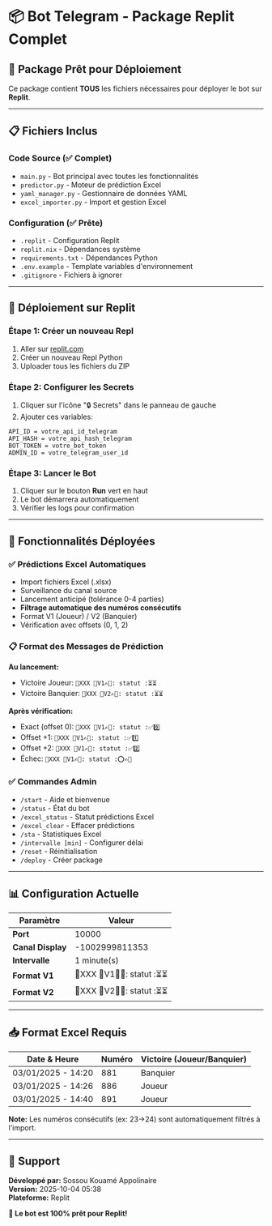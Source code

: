 # 📦 Bot Telegram - Package Replit Complet

## 🎯 Package Prêt pour Déploiement

Ce package contient **TOUS** les fichiers nécessaires pour déployer le bot sur **Replit**.

---

## 📋 Fichiers Inclus

### Code Source (✅ Complet)
- `main.py` - Bot principal avec toutes les fonctionnalités
- `predictor.py` - Moteur de prédiction Excel
- `yaml_manager.py` - Gestionnaire de données YAML
- `excel_importer.py` - Import et gestion Excel

### Configuration (✅ Prête)
- `.replit` - Configuration Replit
- `replit.nix` - Dépendances système
- `requirements.txt` - Dépendances Python
- `.env.example` - Template variables d'environnement
- `.gitignore` - Fichiers à ignorer

---

## 🚀 Déploiement sur Replit

### Étape 1: Créer un nouveau Repl
1. Aller sur [replit.com](https://replit.com)
2. Créer un nouveau Repl Python
3. Uploader tous les fichiers du ZIP

### Étape 2: Configurer les Secrets
1. Cliquer sur l'icône "🔒 Secrets" dans le panneau de gauche
2. Ajouter ces variables:
```
API_ID = votre_api_id_telegram
API_HASH = votre_api_hash_telegram
BOT_TOKEN = votre_bot_token
ADMIN_ID = votre_telegram_user_id
```

### Étape 3: Lancer le Bot
1. Cliquer sur le bouton **Run** vert en haut
2. Le bot démarrera automatiquement
3. Vérifier les logs pour confirmation

---

## 🔧 Fonctionnalités Déployées

### ✅ Prédictions Excel Automatiques
- Import fichiers Excel (.xlsx)
- Surveillance du canal source
- Lancement anticipé (tolérance 0-4 parties)
- **Filtrage automatique des numéros consécutifs**
- Format V1 (Joueur) / V2 (Banquier)
- Vérification avec offsets (0, 1, 2)

### 📋 Format des Messages de Prédiction

**Au lancement:**
- Victoire Joueur: `🔵XXX 🔵V1✍🏻: statut :⏳⏳`
- Victoire Banquier: `🔵XXX 🔵V2✍🏻: statut :⏳⏳`

**Après vérification:**
- Exact (offset 0): `🔵XXX 🔵V1✍🏻: statut :✅0️⃣`
- Offset +1: `🔵XXX 🔵V1✍🏻: statut :✅1️⃣`
- Offset +2: `🔵XXX 🔵V1✍🏻: statut :✅2️⃣`
- Échec: `🔵XXX 🔵V1✍🏻: statut :⭕✍🏻`

### ✅ Commandes Admin
- `/start` - Aide et bienvenue
- `/status` - État du bot
- `/excel_status` - Statut prédictions Excel
- `/excel_clear` - Effacer prédictions
- `/sta` - Statistiques Excel
- `/intervalle [min]` - Configurer délai
- `/reset` - Réinitialisation
- `/deploy` - Créer package

---

## 📊 Configuration Actuelle

| Paramètre | Valeur |
|-----------|--------|
| **Port** | 10000 |
| **Canal Display** | -1002999811353 |
| **Intervalle** | 1 minute(s) |
| **Format V1** | 🔵XXX 🔵V1✍🏻: statut :⏳⏳ |
| **Format V2** | 🔵XXX 🔵V2✍🏻: statut :⏳⏳ |

---

## 📥 Format Excel Requis

| Date & Heure | Numéro | Victoire (Joueur/Banquier) |
|--------------|--------|----------------------------|
| 03/01/2025 - 14:20 | 881 | Banquier |
| 03/01/2025 - 14:26 | 886 | Joueur |
| 03/01/2025 - 14:40 | 891 | Joueur |

**Note:** Les numéros consécutifs (ex: 23→24) sont automatiquement filtrés à l'import.

---

## 🎯 Support

**Développé par:** Sossou Kouamé Appolinaire  
**Version:** 2025-10-04 05:38  
**Plateforme:** Replit

**🚀 Le bot est 100% prêt pour Replit!**
